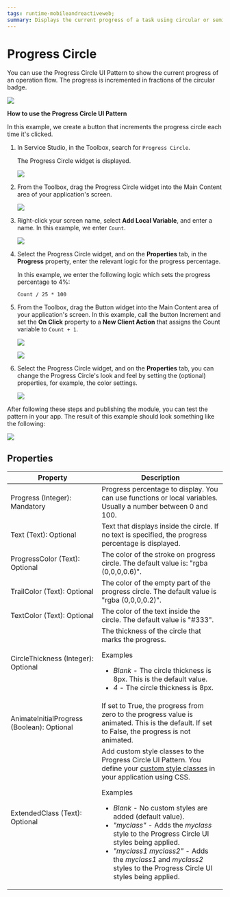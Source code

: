 ```yaml
---
tags: runtime-mobileandreactiveweb;
summary: Displays the current progress of a task using circular or semi-circular progress indicators.
---
```


# Progress Circle

You can use the Progress Circle UI Pattern to show the current progress of an operation flow. The progress is incremented in fractions of the circular badge.

![](<images/progresscircle-1-ss.png>)

**How to use the Progress Circle UI Pattern**

In this example, we create a button that increments the progress circle each time it's clicked.

1. In Service Studio, in the Toolbox, search for `Progress Circle`.

    The Progress Circle widget is displayed.

    ![](<images/progresscircle-2-ss.png>)
  
1. From the Toolbox, drag the Progress Circle widget into the Main Content area of your application's screen.

    ![](<images/progresscircle-3-ss.png>)

1. Right-click your screen name, select **Add Local Variable**, and enter a name. In this example, we enter `Count`.

    ![](<images/progresscircle-4-ss.png>)

1. Select the Progress Circle widget, and on the **Properties** tab, in the **Progress** property, enter the relevant logic for the progress percentage.

    In this example, we enter the following logic which sets the progress percentage to 4%:

    `Count / 25 * 100`

1. From the Toolbox, drag the Button widget into the Main Content area of your application's screen. In this example, call the button Increment and set the **On Click** property to a  **New Client Action** that assigns the Count variable to `Count + 1`.

    ![](<images/progresscircle-6-ss.png>)

    ![](<images/progresscircle-5-ss.png>)

1. Select the Progress Circle widget, and on the **Properties** tab, you can change the Progress Circle's look and feel by setting the (optional) properties, for example, the color settings.

    ![](<images/progresscircle-8-ss.png>)

After following these steps and publishing the module, you can test the pattern in your app. The result of this example should look something like the following:

![](<images/progresscircle-7-ss.png>)

## Properties

| Property | Description |
|---|---|
| Progress (Integer): Mandatory | Progress percentage to display. You can use functions or local variables. Usually a number between 0 and 100. |
| Text (Text): Optional | Text that displays inside the circle. If no text is specified, the progress percentage is displayed. |
| ProgressColor (Text): Optional | The color of the stroke on progress circle. The default value is: "rgba (0,0,0,0.6)".
| TrailColor (Text): Optional | The color of the empty part of the progress circle. The default value is "rgba (0,0,0,0.2)". |
| TextColor (Text): Optional | The color of the text inside the circle. The default value is "#333". |
| CircleThickness (Integer): Optional | The thickness of the circle that marks the progress. <p>Examples <ul><li>_Blank_ - The circle thickness is 8px. This is the default value.</li><li>_4_ - The circle thickness is 8px.</li></ul></p> |
| AnimateInitialProgress (Boolean): Optional  | If set to True, the progress from zero to the progress value is animated. This is the default. If set to False, the progress is not animated. |
| ExtendedClass (Text): Optional | Add custom style classes to the Progress Circle UI Pattern. You define your [custom style classes](../../../../../develop/ui/look-feel/css.md) in your application using CSS. <p>Examples <ul><li>_Blank_ - No custom styles are added (default value).</li><li>_"myclass"_ - Adds the _myclass_ style to the Progress Circle UI styles being applied.</li><li>_"myclass1 myclass2"_ - Adds the _myclass1_ and _myclass2_ styles to the Progress Circle UI styles being applied.</li></ul></p> |
